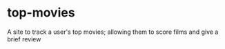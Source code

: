 # top-movies
A site to track a user's top movies; allowing them to score films and give a brief review

